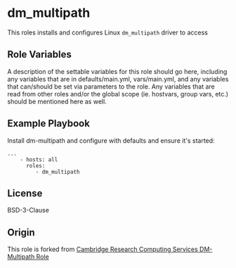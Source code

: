 # dm\_multipath

This roles installs and configures Linux `dm_multipath` driver to access 

## Role Variables

A description of the settable variables for this role should go here, including any variables that are in defaults/main.yml, vars/main.yml, and any variables that can/should be set via parameters to the role. Any variables that are read from other roles and/or the global scope (ie. hostvars, group vars, etc.) should be mentioned here as well.

## Example Playbook

Install dm-multipath and configure with defaults and ensure it's started:

```
...
    - hosts: all
      roles:
         - dm_multipath
```

## License

BSD-3-Clause

## Origin

This role is forked from [Cambridge Research Computing Services DM-Multipath Role](https://gitlab.developers.cam.ac.uk/rcs/platforms/infrastructure/ansible-roles/ansible-dm-multipath)
